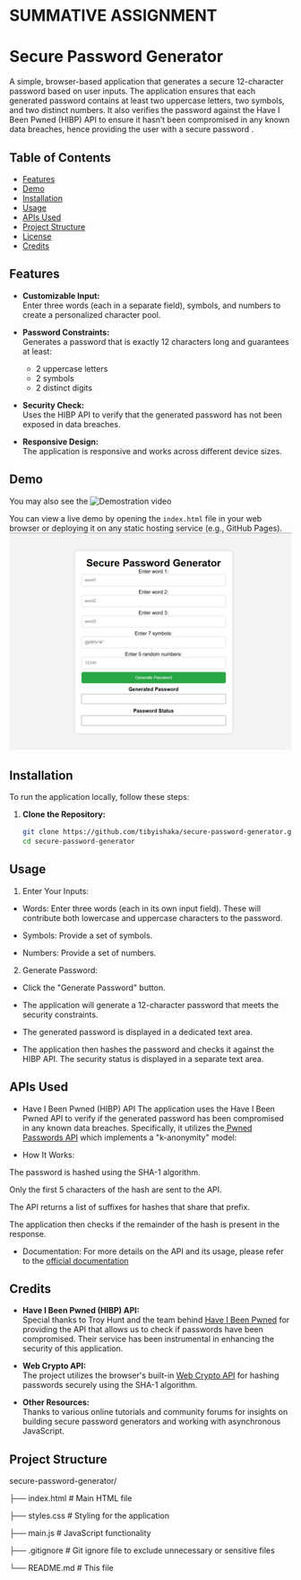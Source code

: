# SUMMATIVE ASSIGNMENT

# Secure Password Generator

A simple, browser-based application that generates a secure 12-character password based on user inputs. The application ensures that each generated password contains at least two uppercase letters, two symbols, and two distinct numbers. It also verifies the password against the Have I Been Pwned (HIBP) API to ensure it hasn’t been compromised in any known data breaches, hence providing the user with a secure password .

## Table of Contents

- [Features](#features)
- [Demo](#demo)
- [Installation](#installation)
- [Usage](#usage)
- [APIs Used](#apis-used)
- [Project Structure](#project-structure)
- [License](#license)
- [Credits](#credits)

## Features

- **Customizable Input:**  
  Enter three words (each in a separate field), symbols, and numbers to create a personalized character pool.
  
- **Password Constraints:**  
  Generates a password that is exactly 12 characters long and guarantees at least:
  - 2 uppercase letters
  - 2 symbols
  - 2 distinct digits
  

- **Security Check:**  
  Uses the HIBP API to verify that the generated password has not been exposed in data breaches.

- **Responsive Design:**  
  The application is responsive and works across different device sizes.

## Demo
You may also see the ![Demostration video](https://youtu.be/vVCT40M9JA0)

You can view a live demo by opening the `index.html` file in your web browser or deploying it on any static hosting service (e.g., GitHub Pages).
![Demo](image/Screenshot%202025-03-24%20113316.png)
## Installation

To run the application locally, follow these steps:

1. **Clone the Repository:**

   ```bash
   git clone https://github.com/tibyishaka/secure-password-generator.git
   cd secure-password-generator

## Usage 

1. Enter Your Inputs:

- Words: Enter three words (each in its own input field). These will contribute both lowercase and uppercase characters to the password.

- Symbols: Provide a set of symbols.

- Numbers: Provide a set of numbers.

2. Generate Password:

* Click the "Generate Password" button.

* The application will generate a 12-character password that meets the security constraints.

* The generated password is displayed in a dedicated text area.

* The application then hashes the password and checks it against the HIBP API. The security status is displayed in a separate text area.

## APIs Used
- Have I Been Pwned (HIBP) API
The application uses the Have I Been Pwned API to verify if the generated password has been compromised in any known data breaches. Specifically, it utilizes the[ Pwned Passwords API](https://haveibeenpwned.com/API/v3#PwnedPasswords) which implements a "k-anonymity" model:

- How It Works:

The password is hashed using the SHA-1 algorithm.

Only the first 5 characters of the hash are sent to the API.

The API returns a list of suffixes for hashes that share that prefix.

The application then checks if the remainder of the hash is present in the response.

- Documentation:
For more details on the API and its usage, please refer to the [official documentation](https://haveibeenpwned.com/API/v3)

 
## Credits

- **Have I Been Pwned (HIBP) API:**  
  Special thanks to Troy Hunt and the team behind [Have I Been Pwned](https://haveibeenpwned.com/API/v3#PwnedPasswords) for providing the API that allows us to check if passwords have been compromised. Their service has been instrumental in enhancing the security of this application.

- **Web Crypto API:**  
  The project utilizes the browser's built-in [Web Crypto API](https://developer.mozilla.org/en-US/docs/Web/API/SubtleCrypto) for hashing passwords securely using the SHA-1 algorithm.

- **Other Resources:**  
  Thanks to various online tutorials and community forums for insights on building secure password generators and working with asynchronous JavaScript.


## Project Structure

secure-password-generator/

├── index.html         # Main HTML file

├── styles.css         # Styling for the application

├── main.js            # JavaScript functionality

├── .gitignore  # Git ignore file to exclude unnecessary or sensitive files

└── README.md          # This file
